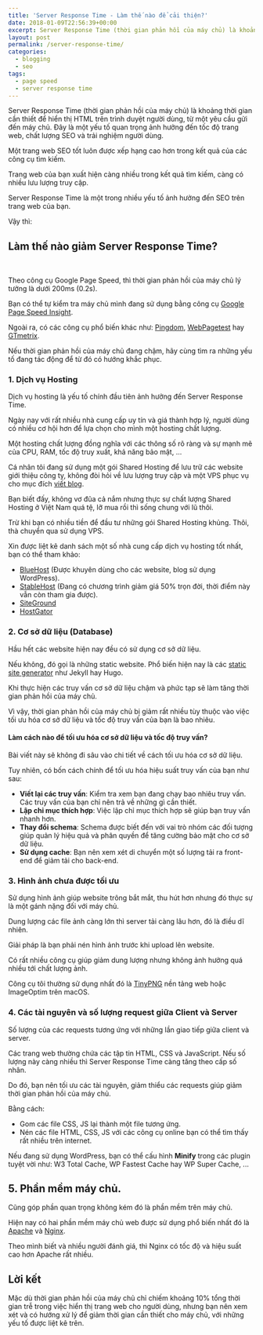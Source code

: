 ```yaml
---
title: 'Server Response Time - Làm thế nào để cải thiện?'
date: 2018-01-09T22:56:39+00:00
excerpt: Server Response Time (thời gian phản hồi của máy chủ) là khoảng thời gian cần thiết để hiển thị HTML trên trình duyệt người dùng, từ một yêu cầu gửi đến máy chủ. Đây là một yếu tố quan trọng ảnh hưởng đến tốc độ trang web, chất lượng SEO và trải nghiệm người dùng.
layout: post
permalink: /server-response-time/
categories:
  - blogging
  - seo
tags:
  - page speed
  - server response time
---
```

Server Response Time (thời gian phản hồi của máy chủ) là khoảng thời gian cần thiết để hiển thị HTML trên trình duyệt người dùng, từ một yêu cầu gửi đến máy chủ. Đây là một yếu tố quan trọng ảnh hưởng đến tốc độ trang web, chất lượng SEO và trải nghiệm người dùng.

Một trang web SEO tốt luôn được xếp hạng cao hơn trong kết quả của các công cụ tìm kiếm.

Trang web của bạn xuất hiện càng nhiều trong kết quả tìm kiếm, càng có nhiều lưu lượng truy cập.

Server Response Time là một trong nhiều yếu tố ảnh hưởng đến SEO trên trang web của bạn.

Vậy thì:
<h2>Làm thế nào giảm Server Response Time?</h2>
&nbsp;

Theo công cụ Google Page Speed, thì thời gian phản hồi của máy chủ lý tưởng là dưới 200ms (0.2s).

Bạn có thể tự kiểm tra máy chủ mình đang sử dụng bằng công cụ <a href="https://developers.google.com/speed/pagespeed/insights/" target="_blank" rel="noopener">Google Page Speed Insight</a>.

Ngoài ra, có các công cụ phổ biến khác như: <a href="https://tools.pingdom.com/" target="_blank" rel="noopener">Pingdom</a>, <a href="https://www.webpagetest.org/" target="_blank" rel="noopener">WebPagetest</a> hay <a href="https://gtmetrix.com/" target="_blank" rel="noopener">GTmetrix</a>.

Nếu thời gian phản hồi của máy chủ đang chậm, hãy cùng tìm ra những yếu tố đang tác động để từ đó có hướng khắc phục.
<h3>1. Dịch vụ Hosting</h3>
Dịch vụ hosting là yếu tố chính đầu tiên ảnh hưởng đến Server Response Time.

Ngày nay với rất nhiều nhà cung cấp uy tín và giá thành hợp lý, người dùng có nhiều cơ hội hơn để lựa chọn cho mình một hosting chất lượng.

Một hosting chất lượng đồng nghĩa với các thông số rõ ràng và sự mạnh mẽ của CPU, RAM, tốc độ truy xuất, khả năng bảo mật, ...

Cá nhân tôi đang sử dụng một gói Shared Hosting để lưu trữ các website giới thiệu công ty, không đòi hỏi về lưu lượng truy cập và một VPS phục vụ cho mục đích <a href="https://nioempire.com/topic/blogging/">viết blog</a>.

Bạn biết đấy, không vơ đũa cả nắm nhưng thực sự chất lượng Shared Hosting ở Việt Nam quá tệ, lỡ mua rồi thì sống chung với lũ thôi.

Trừ khi bạn có nhiều tiền để đầu tư những gói Shared Hosting khủng. Thôi, thà chuyển qua sử dụng VPS.

Xin được liệt kê danh sách một số nhà cung cấp dịch vụ hosting tốt nhất, bạn có thể tham khảo:
<ul>
 	<li><a href="https://www.bluehost.com/" target="_blank" rel="noopener">BlueHost</a> (Được khuyên dùng cho các website, blog sử dụng WordPress).</li>
 	<li><a href="https://www.stablehost.com/" target="_blank" rel="noopener">StableHost</a> (Đang có chương trình giảm giá 50% trọn đời, thời điểm này vẫn còn tham gia được).</li>
 	<li><a href="https://www.siteground.com/" target="_blank" rel="noopener">SiteGround</a></li>
 	<li><a href="http://www.hostgator.com/" target="_blank" rel="noopener">HostGator</a></li>
</ul>
<h3>2. Cơ sở dữ liệu (Database)</h3>
Hầu hết các website hiện nay đều có sử dụng cơ sở dữ liệu.

Nếu không, đó gọi là những static website. Phổ biến hiện nay là các <a href="https://www.staticgen.com/" target="_blank" rel="noopener">static site generator</a> như Jekyll hay Hugo.

Khi thực hiện các truy vấn cơ sở dữ liệu chậm và phức tạp sẽ làm tăng thời gian phản hồi của máy chủ.

Vì vậy, thời gian phản hồi của máy chủ bị giảm rất nhiều tùy thuộc vào việc tối ưu hóa cơ sở dữ liệu và tốc độ truy vấn của bạn là bao nhiêu.
<h4>Làm cách nào để tối ưu hóa cơ sở dữ liệu và tốc độ truy vấn?</h4>
Bài viết này sẽ không đi sâu vào chi tiết về cách tối ưu hóa cơ sở dữ liệu.

Tuy nhiên, có bốn cách chính để tối ưu hóa hiệu suất truy vấn của bạn như sau:
<ul>
 	<li><strong>Viết lại các truy vấn</strong>: Kiểm tra xem bạn đang chạy bao nhiêu truy vấn. Các truy vấn của bạn chỉ nên trả về những gì cần thiết.</li>
 	<li><strong>Lập chỉ mục thích hợp</strong>: Việc lập chỉ mục thích hợp sẽ giúp bạn truy vấn nhanh hơn.</li>
 	<li><strong>Thay đổi schema</strong>: Schema được biết đến với vai trò nhóm các đối tượng giúp quản lý hiệu quả và phân quyền để tăng cường bảo mật cho cơ sở dữ liệu.</li>
 	<li><strong>Sử dụng cache</strong>: Bạn nên xem xét di chuyển một số lượng tải ra front-end để giảm tải cho back-end.</li>
</ul>
<h3>3. Hình ảnh chưa được tối ưu</h3>
Sử dụng hình ảnh giúp website trông bắt mắt, thu hút hơn nhưng đó thực sự là một gánh nặng đối với máy chủ.

Dung lượng các file ảnh càng lớn thì server tải càng lâu hơn, đó là điều dĩ nhiên.

Giải pháp là bạn phải nén hình ảnh trước khi upload lên website.

Có rất nhiều công cụ giúp giảm dung lượng nhưng không ảnh hưởng quá nhiều tới chất lượng ảnh.

Công cụ tôi thường sử dụng nhất đó là <a href="https://tinypng.com/" target="_blank" rel="noopener">TinyPNG</a> nền tảng web hoặc ImageOptim trên macOS.
<h3>4. Các tài nguyên và số lượng request giữa Client và Server</h3>
Số lượng của các requests tương ứng với những lần giao tiếp giữa client và server.

Các trang web thường chứa các tập tin HTML, CSS và JavaScript. Nếu số lượng này càng nhiều thì Server Response Time càng tăng theo cấp số nhân.

Do đó, bạn nên tối ưu các tài nguyên, giảm thiểu các requests giúp giảm thời gian phản hồi của máy chủ.

Bằng cách:
<ul>
 	<li>Gom các file CSS, JS lại thành một file tương ứng.</li>
 	<li>Nén các file HTML, CSS, JS với các công cụ online bạn có thể tìm thấy rất nhiều trên internet.</li>
</ul>
Nếu đang sử dụng WordPress, bạn có thể cấu hình <strong>Minify</strong> trong các plugin tuyệt vời như: W3 Total Cache, WP Fastest Cache hay WP Super Cache, ...
<h2>5. Phần mềm máy chủ.</h2>
Cũng góp phần quan trọng không kém đó là phần mềm trên máy chủ.

Hiện nay có hai phần mềm máy chủ web được sử dụng phổ biến nhất đó là <a href="https://www.apache.org/" target="_blank" rel="noopener">Apache</a> và <a href="https://www.nginx.com/" target="_blank" rel="noopener">Nginx</a>.

Theo mình biết và nhiều người đánh giá, thì Nginx có tốc độ và hiệu suất cao hơn Apache rất nhiều.
<h2>Lời kết</h2>
Mặc dù thời gian phản hồi của máy chủ chỉ chiếm khoảng 10% tổng thời gian trễ trong việc hiển thị trang web cho người dùng, nhưng bạn nên xem xét và có hướng xử lý để giảm thời gian cần thiết cho máy chủ, với những yếu tố được liệt kê trên.